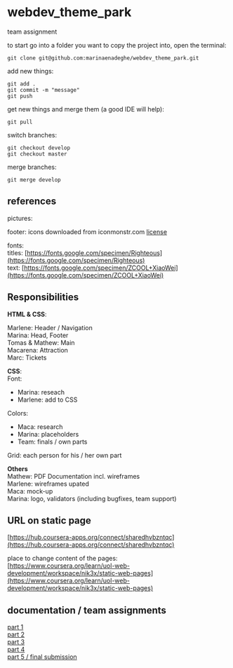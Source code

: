 # webdev_theme_park  
team assignment

to start go into  a folder you want to copy the project into, open the terminal:
```
git clone git@github.com:marinaenadeghe/webdev_theme_park.git 
```

add new things:
```
git add .
git commit -m "message"
git push
```
get new things and merge them (a good IDE will help):
```
git pull
```

switch branches:
```
git checkout develop
git checkout master
```
merge branches:
```
git merge develop
```

## references   
pictures:  

footer: icons downloaded from iconmonstr.com [license](https://iconmonstr.com/license/)

fonts:   
titles: [https://fonts.google.com/specimen/Righteous](https://fonts.google.com/specimen/Righteous)  
text: [https://fonts.google.com/specimen/ZCOOL+XiaoWei](https://fonts.google.com/specimen/ZCOOL+XiaoWei)  

## Responsibilities  
**HTML & CSS**:

Marlene: Header / Navigation  
Marina: Head, Footer  
Tomas & Mathew: Main  
Macarena: Attraction  
Marc: Tickets  

**CSS**:  
Font: 
- Marina: reseach  
- Marlene: add to CSS    

Colors:  
- Maca: research    
- Marina: placeholders    
- Team: finals / own parts   

Grid: each person for his / her own part   

**Others**  
Mathew: PDF Documentation incl. wireframes  
Marlene: wireframes upated     
Maca: mock-up  
Marina: logo, validators (including bugfixes, team support)  

## URL on static page  
[https://hub.coursera-apps.org/connect/sharedhvbzntqc](https://hub.coursera-apps.org/connect/sharedhvbzntqc)

place to change content of the pages:  
[https://www.coursera.org/learn/uol-web-development/workspace/nik3x/static-web-pages](https://www.coursera.org/learn/uol-web-development/workspace/nik3x/static-web-pages)


## documentation / team assignments  
[part 1](https://docs.google.com/document/d/1mnmXhcv5H6B6xVC36Ndu_8m_bmEFRfx5dEjz7b0468Y/edit#heading=h.gmo1ddmct2pb)  
[part 2](https://docs.google.com/document/d/1JkvF3cexCrRG9-N59y94uBcZg-RHP1ODjAXXgPq-G0s/edit?usp=sharing)  
[part 3](https://docs.google.com/document/d/1ew9h-TEuVjuTHh-FIIMnYEykjznOSnRsL3h8U-W6xOw/edit?usp=sharing)  
[part 4](https://docs.google.com/document/d/1WEDeInXnDCT_wa7ub1m8w8Ta-AuotEScq2Sll9Zxv_g/edit?usp=sharing)  
[part 5 / final submission](https://docs.google.com/document/d/1IBWV_HK99jpfdf1-d94t4IFpLgQi-dSGZBgnu0PBrWU/edit?usp=sharing)

